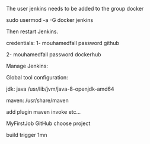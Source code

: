 The user jenkins needs to be added to the group docker

sudo usermod -a -G docker jenkins

Then restart Jenkins.

credentials: 
1-	mouhamedfall
password
github

2-	mouhamedfall
password
dockerhub

Manage Jenkins:

Global tool configuration:

jdk:
java
/usr/lib/jvm/java-8-openjdk-amd64

maven:
/usr/share/maven

add plugin maven invoke etc...

MyFirstJob
GitHub
choose project 


build trigger 1mn
